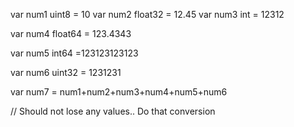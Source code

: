 
var num1 uint8 = 10
var num2 float32 = 12.45
var num3 int = 12312

var num4 float64 = 123.4343

var num5 int64 =123123123123

var num6 uint32 = 1231231

var num7 = num1+num2+num3+num4+num5+num6 

// Should not lose any values.. Do that conversion